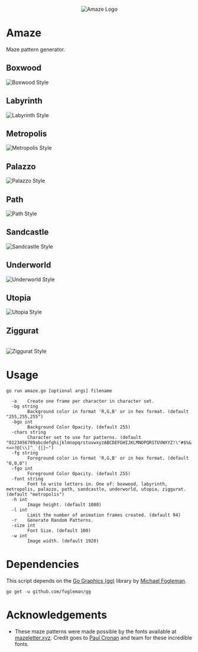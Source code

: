 <p align="center">
<img src="Documentation/Amaze.png" alt="Amaze Logo" >
</p>

# Amaze

Maze pattern generator.

## Boxwood

<img src="Documentation/boxwood.png" alt="Boxwood Style" />

<br />

## Labyrinth

<img src="Documentation/labyrinth.png" alt="Labyrinth Style" />

<br />

## Metropolis

<img src="Documentation/metropolis.png" alt="Metropolis Style" />

<br />

## Palazzo

<img src="Documentation/palazzo.png" alt="Palazzo Style" />

<br />

## Path

<img src="Documentation/path.png" alt="Path Style" />

<br />

## Sandcastle

<img src="Documentation/sandcastle.png" alt="Sandcastle Style" />

<br />

## Underworld

<img src="Documentation/underworld.png" alt="Underworld Style" />

<br />

## Utopia

<img src="Documentation/utopia.png" alt="Utopia Style" />

<br />

## Ziggurat

<br />

<img src="Documentation/ziggurat.png" alt="Ziggurat Style" />


# Usage

```
go run amaze.go [optional args] filename

  -a    Create one frame per character in character set.
  -bg string
        Background color in format 'R,G,B' or in hex format. (default "255,255,255")
  -bgo int
        Background Color Opacity. (default 255)
  -chars string
        Character set to use for patterns. (default "0123456789abcdefghijklmnopqrstuvwxyzABCDEFGHIJKLMNOPQRSTUVWXYZ!\"#$%&'()*+,-./:;<=>?@[\\]^_`{|}~")
  -fg string
        Foreground color in format 'R,G,B' or in hex format. (default "0,0,0")
  -fgo int
        Foreground Color Opacity. (default 255)
  -font string
        Font to write letters in. One of: boxwood, labyrinth, metropolis, palazzo, path, sandcastle, underworld, utopia, ziggurat. (default "metropolis")
  -h int
        Image height. (default 1080)
  -l int
        Limit the number of animation frames created. (default 94)
  -r    Generate Random Patterns.
  -size int
        Font Size. (default 100)
  -w int
        Image width. (default 1920)
```

# Dependencies

This script depends on the [Go Graphics (gg)](https://github.com/fogleman/gg) library by [Michael Fogleman](https://github.com/fogleman).

```
go get -u github.com/fogleman/gg
```

# Acknowledgements

* These maze patterns were made possible by the fonts available at [mazeletter.xyz](http://mazeletter.xyz/). Credit goes to [Paul Cronan](https://medium.com/fathominfo/building-a-maze-typeface-a6a2afa5ab73) and team for these incredible fonts.